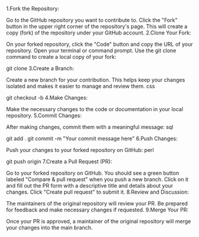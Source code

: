 1.Fork the Repository:

Go to the GitHub repository you want to contribute to.
Click the "Fork" button in the upper right corner of the repository's page.
This will create a copy (fork) of the repository under your GitHub account.
2.Clone Your Fork:

On your forked repository, click the "Code" button and copy the URL of your repository.
Open your terminal or command prompt.
Use the git clone command to create a local copy of your fork:

git clone <your-fork-url>
3.Create a Branch:

Create a new branch for your contribution. This helps keep your changes isolated and makes it easier to manage and review them.
css

git checkout -b <branch-name>
4.Make Changes:

Make the necessary changes to the code or documentation in your local repository.
5.Commit Changes:

After making changes, commit them with a meaningful message:
sql

git add .
git commit -m "Your commit message here"
6.Push Changes:

Push your changes to your forked repository on GitHub:
perl

git push origin <branch-name>
7.Create a Pull Request (PR):

Go to your forked repository on GitHub.
You should see a green button labeled "Compare & pull request" when you push a new branch.
Click on it and fill out the PR form with a descriptive title and details about your changes.
Click "Create pull request" to submit it.
8.Review and Discussion:

The maintainers of the original repository will review your PR. Be prepared for feedback and make necessary changes if requested.
9.Merge Your PR:

Once your PR is approved, a maintainer of the original repository will merge your changes into the main branch.







